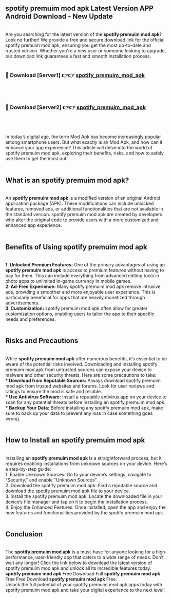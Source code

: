 ## spotify premuim mod apk Latest Version APP Android Download - New Update
<br>
Are you searching for the latest version of the <strong>spotify premuim mod apk</strong>? Look no further! We provide a free and secure download link for the official spotify premuim mod apk, ensuring you get the most up-to-date and trusted version. Whether you're a new user or someone looking to upgrade, our download link guarantees a fast and smooth installation process.
<br>
<br>
<h3>🔴 Download [Server1] 👉👉 <a href="https://modyolo.store/spotify+premuim+mod+apk">spotify_premuim_mod_apk</a></h3><br>
<br>
<h3>🔴 Download [Server2] 👉👉 <a href="https://modyolo.store/spotify+premuim+mod+apk">spotify_premuim_mod_apk</a></h3><br>
<br>
<br>
In today’s digital age, the term Mod Apk has become increasingly popular among smartphone users. But what exactly is an Mod Apk, and how can it enhance your app experience? This article will delve into the world of spotify premuim mod apk, exploring their benefits, risks, and how to safely use them to get the most out.
<br>
<br>
<h2>What is an spotify premuim mod apk?</h2>
<br>
An <strong>spotify premuim mod apk</strong> is a modified version of an original Android application package (APK). These modifications can include unlocked features, removed ads, or additional functionalities that are not available in the standard version. spotify premuim mod apk are created by developers who alter the original code to provide users with a more customized and enhanced app experience.
<br>
<br>
<h2>Benefits of Using spotify premuim mod apk</h2>
<br>
<strong> 1. Unlocked Premium Features:</strong> One of the primary advantages of using an <strong>spotify premuim mod apk</strong> is access to premium features without having to pay for them. This can include everything from advanced editing tools in photo apps to unlimited in-game currency in mobile games.
<br>
<strong> 2. Ad-Free Experience:</strong> Many spotify premuim mod apk remove intrusive ads, providing a smoother and more enjoyable user experience. This is particularly beneficial for apps that are heavily monetized through advertisements.
<br>
<strong> 3. Customization:</strong> spotify premuim mod apk often allow for greater customization options, enabling users to tailor the app to their specific needs and preferences.
<br>
<br>
<h2>Risks and Precautions</h2>
<br>
While <strong>spotify premuim mod apk</strong> offer numerous benefits, it’s essential to be aware of the potential risks involved. Downloading and installing spotify premuim mod apk from untrusted sources can expose your device to malware and other security threats. Here are some precautions to take:
<br>
<strong> * Download from Reputable Sources:</strong> Always download spotify premuim mod apk from trusted websites and forums. Look for user reviews and ratings to ensure the mod is safe and reliable.
<br>
<strong> * Use Antivirus Software:</strong> Install a reputable antivirus app on your device to scan for any potential threats before installing an spotify premuim mod apk.
<br>
<strong> * Backup Your Data:</strong> Before installing any spotify premuim mod apk, make sure to back up your data to prevent any loss in case something goes wrong.
<br>
<br>
<h2>How to Install an spotify premuim mod apk</h2>
<br>
Installing an <strong>spotify premuim mod apk</strong> is a straightforward process, but it requires enabling installations from unknown sources on your device. Here’s a step-by-step guide:
<br>
 1. Enable Unknown Sources: Go to your device’s settings, navigate to "Security," and enable "Unknown Sources".
<br>
 2. Download the spotify premuim mod apk: Find a reputable source and download the spotify premuim mod apk file to your device.
<br>
 3. Install the spotify premuim mod apk: Locate the downloaded file in your device’s file manager and tap on it to begin the installation process.
<br>
 4. Enjoy the Enhanced Features: Once installed, open the app and enjoy the new features and functionalities provided by the spotify premuim mod apk.
<br>
<br>
<h2><strong>Conclusion</strong></h2>
<br>
The <strong>spotify premuim mod apk</strong> is a must-have for anyone looking for a high-performance, user-friendly app that caters to a wide range of needs. Don’t wait any longer! Click the link below to download the latest version of spotify premuim mod apk and unlock all its incredible features today.
<br>
<strong>spotify premuim mod apk</strong> Free Download Full <strong>spotify premuim mod apk</strong> Free Free Download <strong>spotify premuim mod apk</strong> Free.
<br>
Unlock the full potential of your spotify premuim mod apk apps today with spotify premuim mod apk and take your digital experience to the next level!
